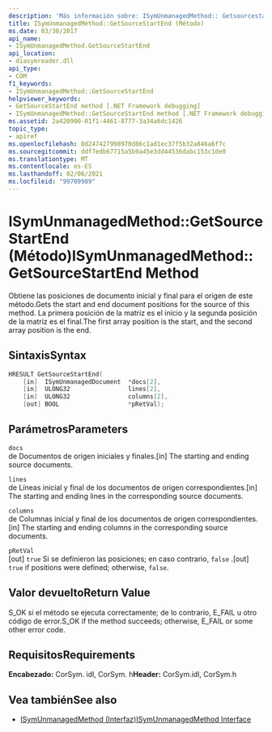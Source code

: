 ```yaml
---
description: 'Más información sobre: ISymUnmanagedMethod:: Getsourcestartend ((método)'
title: ISymUnmanagedMethod::GetSourceStartEnd (Método)
ms.date: 03/30/2017
api_name:
- ISymUnmanagedMethod.GetSourceStartEnd
api_location:
- diasymreader.dll
api_type:
- COM
f1_keywords:
- ISymUnmanagedMethod::GetSourceStartEnd
helpviewer_keywords:
- GetSourceStartEnd method [.NET Framework debugging]
- ISymUnmanagedMethod::GetSourceStartEnd method [.NET Framework debugging]
ms.assetid: 2a420900-01f1-4461-8777-3a34a6dc1426
topic_type:
- apiref
ms.openlocfilehash: 0d247427998970d86c1ad1ec37f5b32a846a6f7c
ms.sourcegitcommit: ddf7edb67715a5b9a45e3dd44536dabc153c1de0
ms.translationtype: MT
ms.contentlocale: es-ES
ms.lasthandoff: 02/06/2021
ms.locfileid: "99709989"
---
```

# <a name="isymunmanagedmethodgetsourcestartend-method"></a><span data-ttu-id="d949b-103">ISymUnmanagedMethod::GetSourceStartEnd (Método)</span><span class="sxs-lookup"><span data-stu-id="d949b-103">ISymUnmanagedMethod::GetSourceStartEnd Method</span></span>

<span data-ttu-id="d949b-104">Obtiene las posiciones de documento inicial y final para el origen de este método.</span><span class="sxs-lookup"><span data-stu-id="d949b-104">Gets the start and end document positions for the source of this method.</span></span> <span data-ttu-id="d949b-105">La primera posición de la matriz es el inicio y la segunda posición de la matriz es el final.</span><span class="sxs-lookup"><span data-stu-id="d949b-105">The first array position is the start, and the second array position is the end.</span></span>  
  
## <a name="syntax"></a><span data-ttu-id="d949b-106">Sintaxis</span><span class="sxs-lookup"><span data-stu-id="d949b-106">Syntax</span></span>  
  
```cpp  
HRESULT GetSourceStartEnd(  
    [in]  ISymUnmanagedDocument  *docs[2],  
    [in]  ULONG32                lines[2],  
    [in]  ULONG32                columns[2],  
    [out] BOOL                   *pRetVal);  
```  
  
## <a name="parameters"></a><span data-ttu-id="d949b-107">Parámetros</span><span class="sxs-lookup"><span data-stu-id="d949b-107">Parameters</span></span>  

 `docs`  
 <span data-ttu-id="d949b-108">de Documentos de origen iniciales y finales.</span><span class="sxs-lookup"><span data-stu-id="d949b-108">[in] The starting and ending source documents.</span></span>  
  
 `lines`  
 <span data-ttu-id="d949b-109">de Líneas inicial y final de los documentos de origen correspondientes.</span><span class="sxs-lookup"><span data-stu-id="d949b-109">[in] The starting and ending lines in the corresponding source documents.</span></span>  
  
 `columns`  
 <span data-ttu-id="d949b-110">de Columnas inicial y final de los documentos de origen correspondientes.</span><span class="sxs-lookup"><span data-stu-id="d949b-110">[in] The starting and ending columns in the corresponding source documents.</span></span>  
  
 `pRetVal`  
 <span data-ttu-id="d949b-111">[out] `true` Si se definieron las posiciones; en caso contrario, `false` .</span><span class="sxs-lookup"><span data-stu-id="d949b-111">[out] `true` if positions were defined; otherwise, `false`.</span></span>  
  
## <a name="return-value"></a><span data-ttu-id="d949b-112">Valor devuelto</span><span class="sxs-lookup"><span data-stu-id="d949b-112">Return Value</span></span>  

 <span data-ttu-id="d949b-113">S_OK si el método se ejecuta correctamente; de lo contrario, E_FAIL u otro código de error.</span><span class="sxs-lookup"><span data-stu-id="d949b-113">S_OK if the method succeeds; otherwise, E_FAIL or some other error code.</span></span>  
  
## <a name="requirements"></a><span data-ttu-id="d949b-114">Requisitos</span><span class="sxs-lookup"><span data-stu-id="d949b-114">Requirements</span></span>  

 <span data-ttu-id="d949b-115">**Encabezado:** CorSym. idl, CorSym. h</span><span class="sxs-lookup"><span data-stu-id="d949b-115">**Header:** CorSym.idl, CorSym.h</span></span>  
  
## <a name="see-also"></a><span data-ttu-id="d949b-116">Vea también</span><span class="sxs-lookup"><span data-stu-id="d949b-116">See also</span></span>

- [<span data-ttu-id="d949b-117">ISymUnmanagedMethod (Interfaz)</span><span class="sxs-lookup"><span data-stu-id="d949b-117">ISymUnmanagedMethod Interface</span></span>](isymunmanagedmethod-interface.md)
